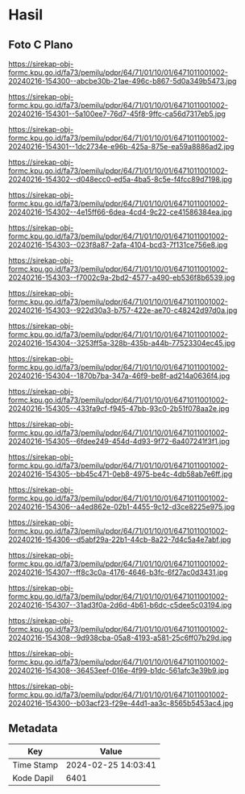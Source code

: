 # Hasil

## Foto C Plano

https://sirekap-obj-formc.kpu.go.id/fa73/pemilu/pdpr/64/71/01/10/01/6471011001002-20240216-154300--abcbe30b-21ae-496c-b867-5d0a349b5473.jpg

https://sirekap-obj-formc.kpu.go.id/fa73/pemilu/pdpr/64/71/01/10/01/6471011001002-20240216-154301--5a100ee7-76d7-45f8-9ffc-ca56d7317eb5.jpg

https://sirekap-obj-formc.kpu.go.id/fa73/pemilu/pdpr/64/71/01/10/01/6471011001002-20240216-154301--1dc2734e-e96b-425a-875e-ea59a8886ad2.jpg

https://sirekap-obj-formc.kpu.go.id/fa73/pemilu/pdpr/64/71/01/10/01/6471011001002-20240216-154302--d048ecc0-ed5a-4ba5-8c5e-f4fcc89d7198.jpg

https://sirekap-obj-formc.kpu.go.id/fa73/pemilu/pdpr/64/71/01/10/01/6471011001002-20240216-154302--4e15ff66-6dea-4cd4-9c22-ce41586384ea.jpg

https://sirekap-obj-formc.kpu.go.id/fa73/pemilu/pdpr/64/71/01/10/01/6471011001002-20240216-154303--023f8a87-2afa-4104-bcd3-7f131ce756e8.jpg

https://sirekap-obj-formc.kpu.go.id/fa73/pemilu/pdpr/64/71/01/10/01/6471011001002-20240216-154303--f7002c9a-2bd2-4577-a490-eb536f8b6539.jpg

https://sirekap-obj-formc.kpu.go.id/fa73/pemilu/pdpr/64/71/01/10/01/6471011001002-20240216-154303--922d30a3-b757-422e-ae70-c48242d97d0a.jpg

https://sirekap-obj-formc.kpu.go.id/fa73/pemilu/pdpr/64/71/01/10/01/6471011001002-20240216-154304--3253ff5a-328b-435b-a44b-77523304ec45.jpg

https://sirekap-obj-formc.kpu.go.id/fa73/pemilu/pdpr/64/71/01/10/01/6471011001002-20240216-154304--1870b7ba-347a-46f9-be8f-ad214a0636f4.jpg

https://sirekap-obj-formc.kpu.go.id/fa73/pemilu/pdpr/64/71/01/10/01/6471011001002-20240216-154305--433fa9cf-f945-47bb-93c0-2b51f078aa2e.jpg

https://sirekap-obj-formc.kpu.go.id/fa73/pemilu/pdpr/64/71/01/10/01/6471011001002-20240216-154305--6fdee249-454d-4d93-9f72-6a407241f3f1.jpg

https://sirekap-obj-formc.kpu.go.id/fa73/pemilu/pdpr/64/71/01/10/01/6471011001002-20240216-154305--bb45c471-0eb8-4975-be4c-4db58ab7e6ff.jpg

https://sirekap-obj-formc.kpu.go.id/fa73/pemilu/pdpr/64/71/01/10/01/6471011001002-20240216-154306--a4ed862e-02b1-4455-9c12-d3ce8225e975.jpg

https://sirekap-obj-formc.kpu.go.id/fa73/pemilu/pdpr/64/71/01/10/01/6471011001002-20240216-154306--d5abf29a-22b1-44cb-8a22-7d4c5a4e7abf.jpg

https://sirekap-obj-formc.kpu.go.id/fa73/pemilu/pdpr/64/71/01/10/01/6471011001002-20240216-154307--ff8c3c0a-4176-4646-b3fc-6f27ac0d3431.jpg

https://sirekap-obj-formc.kpu.go.id/fa73/pemilu/pdpr/64/71/01/10/01/6471011001002-20240216-154307--31ad3f0a-2d6d-4b61-b6dc-c5dee5c03194.jpg

https://sirekap-obj-formc.kpu.go.id/fa73/pemilu/pdpr/64/71/01/10/01/6471011001002-20240216-154308--9d938cba-05a8-4193-a581-25c6ff07b29d.jpg

https://sirekap-obj-formc.kpu.go.id/fa73/pemilu/pdpr/64/71/01/10/01/6471011001002-20240216-154308--36453eef-016e-4f99-b1dc-561afc3e39b9.jpg

https://sirekap-obj-formc.kpu.go.id/fa73/pemilu/pdpr/64/71/01/10/01/6471011001002-20240216-154300--b03acf23-f29e-44d1-aa3c-8565b5453ac4.jpg


## Metadata

| Key        | Value               |
| ---------- | ------------------- |
| Time Stamp | 2024-02-25 14:03:41 |
| Kode Dapil | 6401                |



